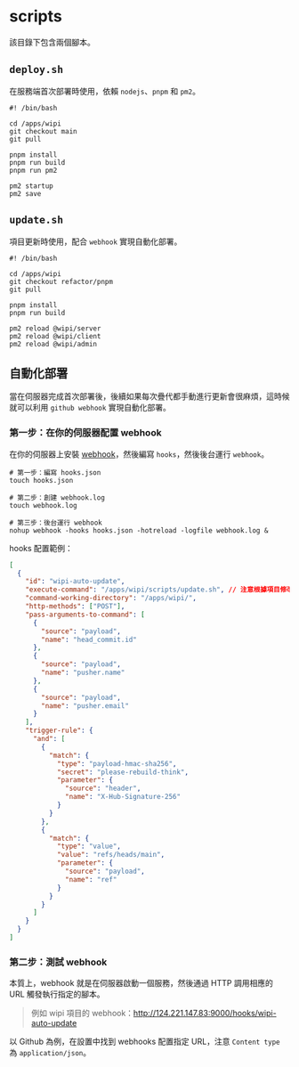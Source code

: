 # scripts

該目錄下包含兩個腳本。

## `deploy.sh`

在服務端首次部署時使用，依賴 `nodejs`、`pnpm` 和 `pm2`。

```shell
#! /bin/bash

cd /apps/wipi
git checkout main
git pull

pnpm install
pnpm run build
pnpm run pm2

pm2 startup
pm2 save
```

## `update.sh`

項目更新時使用，配合 `webhook` 實現自動化部署。

```shell
#! /bin/bash

cd /apps/wipi
git checkout refactor/pnpm
git pull

pnpm install
pnpm run build

pm2 reload @wipi/server
pm2 reload @wipi/client
pm2 reload @wipi/admin
```

## 自動化部署

當在伺服器完成首次部署後，後續如果每次疊代都手動進行更新會很麻煩，這時候就可以利用 `github webhook` 實現自動化部署。

### 第一步：在你的伺服器配置 webhook

在你的伺服器上安裝 [webhook](https://github.com/adnanh/webhook/blob/master/docs/Hook-Examples.md#incoming-github-webhook)，然後編寫 `hooks`，然後後台運行 `webhook`。

```shell
# 第一步：編寫 hooks.json
touch hooks.json

# 第二步：創建 webhook.log
touch webhook.log

# 第三步：後台運行 webhook
nohup webhook -hooks hooks.json -hotreload -logfile webhook.log &
```

hooks 配置範例：

```json
[
  {
    "id": "wipi-auto-update",
    "execute-command": "/apps/wipi/scripts/update.sh", // 注意根據項目修改腳本路徑
    "command-working-directory": "/apps/wipi/",
    "http-methods": ["POST"],
    "pass-arguments-to-command": [
      {
        "source": "payload",
        "name": "head_commit.id"
      },
      {
        "source": "payload",
        "name": "pusher.name"
      },
      {
        "source": "payload",
        "name": "pusher.email"
      }
    ],
    "trigger-rule": {
      "and": [
        {
          "match": {
            "type": "payload-hmac-sha256",
            "secret": "please-rebuild-think",
            "parameter": {
              "source": "header",
              "name": "X-Hub-Signature-256"
            }
          }
        },
        {
          "match": {
            "type": "value",
            "value": "refs/heads/main",
            "parameter": {
              "source": "payload",
              "name": "ref"
            }
          }
        }
      ]
    }
  }
]
```

### 第二步：測試 webhook

本質上，webhook 就是在伺服器啟動一個服務，然後通過 HTTP 調用相應的 URL 觸發執行指定的腳本。

> 例如 wipi 項目的 webhook：http://124.221.147.83:9000/hooks/wipi-auto-update

以 Github 為例，在設置中找到 webhooks 配置指定 URL，注意 `Content type` 為 `application/json`。

